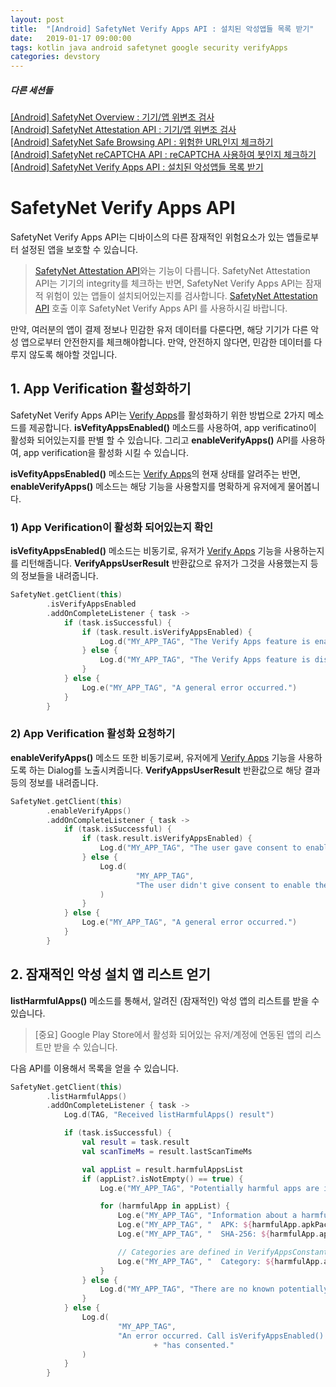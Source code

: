 ```yaml
---
layout: post
title:  "[Android] SafetyNet Verify Apps API : 설치된 악성앱들 목록 받기"
date:   2019-01-17 09:00:00
tags: kotlin java android safetynet google security verifyApps
categories: devstory
---
```


##### 다른 세션들
[[Android] SafetyNet Overview : 기기/앱 위변조 검사](/devstory/2019/01/17/Android-SafetyNet-Overview/) <br/>
[[Android] SafetyNet Attestation API : 기기/앱 위변조 검사](/devstory/2019/01/17/Android-SafetyNet-Attestation/) <br/>
[[Android] SafetyNet Safe Browsing API : 위험한 URL인지 체크하기](/devstory/2019/01/17/Android-SafetyNet-SafeBrowsing/) <br/>
[[Android] SafetyNet reCAPTCHA API : reCAPTCHA 사용하여 봇인지 체크하기](/devstory/2019/01/17/Android-SafetyNet-reCAPTCHA/)  <br/>
[[Android] SafetyNet Verify Apps API : 설치된 악성앱들 목록 받기](/devstory/2019/01/17/Android-SafetyNet-VerifyApps/)


# SafetyNet Verify Apps API
SafetyNet Verify Apps API는 디바이스의 다른 잠재적인 위험요소가 있는 앱들로부터 설정된 앱을 보호할 수 있습니다.

> [SafetyNet Attestation API](https://developer.android.com/training/safetynet/attestation.html)와는 기능이 다릅니다. SafetyNet Attestation API는 기기의 integrity를 체크하는 반면, SafetyNet Verify Apps API는 잠재적 위험이 있는 앱들이 설치되어있는지를 검사합니다.
> [SafetyNet Attestation API](https://developer.android.com/training/safetynet/attestation.html) 호출 이후 SafetyNet Verify Apps API 를 사용하시길 바랍니다.



만약, 여러분의 앱이 결제 정보나 민감한 유저 데이터를 다룬다면, 해당 기기가 다른 악성 앱으로부터 안전한지를 체크해야합니다. 만약, 안전하지 않다면, 민감한 데이터를 다루지 않도록 해야할 것입니다.



## 1. App Verification 활성화하기
SafetyNet Verify Apps API는 [Verify Apps](https://support.google.com/accounts/answer/2812853)를 활성화하기 위한 방법으로 2가지 메소드를 제공합니다. **isVefityAppsEnabled()** 메소드를 사용하여, app verificatino이 활성화 되어있는지를 판별 할 수 있습니다. 그리고 **enableVerifyApps()** API를 사용하여, app verification을 활성화 시킬 수 있습니다.


**isVefityAppsEnabled()** 메소드는 [Verify Apps](https://support.google.com/accounts/answer/2812853)의 현재 상태를 알려주는 반면, **enableVerifyApps()** 메소드는 해당 기능을 사용할지를 명확하게 유저에게 물어봅니다.


### 1) App Verification이 활성화 되어있는지 확인
**isVefityAppsEnabled()** 메소드는 비동기로, 유저가 [Verify Apps](https://support.google.com/accounts/answer/2812853) 기능을 사용하는지를 리턴해줍니다. **VerifyAppsUserResult** 반환값으로 유저가 그것을 사용했는지 등의 정보들을 내려줍니다.

```kotlin
SafetyNet.getClient(this)
        .isVerifyAppsEnabled
        .addOnCompleteListener { task ->
            if (task.isSuccessful) {
                if (task.result.isVerifyAppsEnabled) {
                    Log.d("MY_APP_TAG", "The Verify Apps feature is enabled.")
                } else {
                    Log.d("MY_APP_TAG", "The Verify Apps feature is disabled.")
                }
            } else {
                Log.e("MY_APP_TAG", "A general error occurred.")
            }
        }
```



### 2) App Verification 활성화 요청하기
**enableVerifyApps()** 메소드 또한 비동기로써, 유저에게 [Verify Apps](https://support.google.com/accounts/answer/2812853) 기능을 사용하도록 하는 Dialog를 노출시켜줍니다. **VerifyAppsUserResult** 반환값으로 해당 결과 등의 정보를 내려줍니다.

```kotlin
SafetyNet.getClient(this)
        .enableVerifyApps()
        .addOnCompleteListener { task ->
            if (task.isSuccessful) {
                if (task.result.isVerifyAppsEnabled) {
                    Log.d("MY_APP_TAG", "The user gave consent to enable the Verify Apps feature.")
                } else {
                    Log.d(
                            "MY_APP_TAG",
                            "The user didn't give consent to enable the Verify Apps feature."
                    )
                }
            } else {
                Log.e("MY_APP_TAG", "A general error occurred.")
            }
        }


```

## 2. 잠재적인 악성 설치 앱 리스트 얻기
**listHarmfulApps()** 메소드를 통해서, 알려진 (잠재적인) 악성 앱의 리스트를 받을 수 있습니다. 

> [중요]
> Google Play Store에서 활성화 되어있는 유저/계정에 연동된 앱의 리스트만 받을 수 있습니다.
> 

다음 API를 이용해서 목록을 얻을 수 있습니다.

```kotlin
SafetyNet.getClient(this)
        .listHarmfulApps()
        .addOnCompleteListener { task ->
            Log.d(TAG, "Received listHarmfulApps() result")

            if (task.isSuccessful) {
                val result = task.result
                val scanTimeMs = result.lastScanTimeMs

                val appList = result.harmfulAppsList
                if (appList?.isNotEmpty() == true) {
                    Log.e("MY_APP_TAG", "Potentially harmful apps are installed!")

                    for (harmfulApp in appList) {
                        Log.e("MY_APP_TAG", "Information about a harmful app:")
                        Log.e("MY_APP_TAG", "  APK: ${harmfulApp.apkPackageName}")
                        Log.e("MY_APP_TAG", "  SHA-256: ${harmfulApp.apkSha256}")

                        // Categories are defined in VerifyAppsConstants.
                        Log.e("MY_APP_TAG", "  Category: ${harmfulApp.apkCategory}")
                    }
                } else {
                    Log.d("MY_APP_TAG", "There are no known potentially harmful apps installed.")
                }
            } else {
                Log.d(
                        "MY_APP_TAG",
                        "An error occurred. Call isVerifyAppsEnabled() to ensure that the user "
                                + "has consented."
                )
            }
        }
```